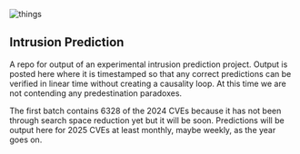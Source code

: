 ![things](/img/precrime.gif?raw=true "text")  
## Intrusion Prediction

A repo for output of an experimental intrusion prediction project. Output is posted here where it is timestamped so that any correct predictions can be verified in linear time without creating a causality loop. At this time we are not contending any predestination paradoxes.

The first batch contains 6328 of the 2024 CVEs because it has not been through search space reduction yet but it will be soon. Predictions will be output here for 2025 CVEs at least monthly, maybe weekly, as the year goes on.
